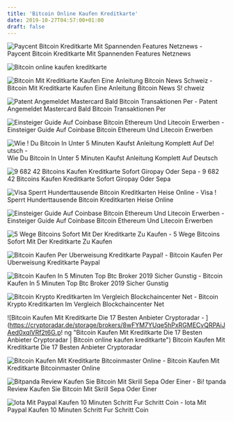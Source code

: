 ```yaml
---
title: 'Bitcoin Online Kaufen Kreditkarte'
date: 2019-10-27T04:57:00+01:00
draft: false
---
```


![Paycent Bitcoin Kreditkarte Mit Spannenden Features Netznews - ](https://www.netznews.org/images/Paycent-Kreditkarte-300x300.png "Paycent Bitcoin Kreditkarte Mit Spannenden Features Netznews | Bitcoin online kaufen kreditkarte") Paycent Bitcoin Kreditkarte Mit Spannenden Features Netznews

![Bitcoin online kaufen kreditkarte](https://coincierge.de/wp-content/uploads/2018/11/Plus500-Bitcoin-CFD-mit-Kreditkarte-kaufen.png "Bitcoin online kaufen kreditkarte") 

![Bitcoin Mit Kreditkarte Kaufen Eine Anleitung Bitcoin News Schweiz - ](https://www.bitcoinnews.ch/wp-content/uploads/2018/12/Enter-card-details.png "Bitcoin Mit Kreditkarte Kaufen Eine Anleitung Bitcoin News Schweiz | Bitcoin online kaufen kreditkarte") Bitcoin Mit Kreditkarte Kaufen Eine Anleitung Bitcoin News S! chweiz

![Patent Angemeldet Mastercard Bald Bitcoin Transaktionen Per - ](https://assets.wallstreet-online.de/_media/9725/size_645/mastercard-steigert-55205875.jpg "Patent Angemeldet Mastercard Bald Bitcoin Transaktionen Per | Bitcoin online kaufen kreditkarte") Patent Angemeldet Mastercard Bald Bitcoin Transaktionen Per

![Einsteiger Guide Auf Coinbase Bitcoin Ethereum Und Litecoin Erwerben - ](https://www.vladimir-simovic.de/wp-content/uploads/2017/12/13-coinbase-litecoin-kaufen-kreditkarte.png "Einsteiger Guide Auf Coinbase Bitcoin Ethereum Und Litecoin Erwerben | Bitcoin online kaufen kreditkarte") Einsteiger Guide Auf Coinbase Bitcoin Ethereum Und Litecoin Erwerben

![Wie !   Du Bitcoin In Unter 5 Minuten Kaufst Anleitung Komplett Auf De!   utsch - ](https://kryptokenner.de/wp-content/uploads/2017/11/Bitcoin-kaufen-auf-Bitpanda-1024x632.jpg "Wie Du Bitcoin In Unter 5 Minuten Kaufst Anleitung Komplett Auf Deutsch | Bitcoin online kaufen kreditkarte") Wie Du Bitcoin In Unter 5 Minuten Kaufst Anleitung Komplett Auf Deutsch

![9 682 42 Bitcoins Kaufen Kreditkarte Sofort Giropay Oder Sepa - ](https://btcdirect.eu/bundles/btcdirecttheme/freedom/img/icons/menu-icon.svg?v=1565004071 "9 682 42 Bitcoins Kaufen Kreditkarte Sofort Giropay Oder Sepa | Bitcoin online kaufen kreditkarte") 9 682 42 Bitcoins Kaufen Kreditkarte Sofort Giropay Oder Sepa

![Visa Sperrt Hunderttausende Bitcoin Kreditkarten Heise Online - ](https://heise.cloudimg.io/width/610/q85.png-lossy-85.webp-lossy-85.foil1/_www-heise-de_/imgs/18/2/3/4/7/1/6/8/Unbenannt-6-f440bbfa89495209.jpeg "Visa Sperrt Hunderttausende Bitcoin Kreditkarten Heise Online | Bitcoin online kaufen kreditkarte") Visa ! Sperrt Hunderttausende Bitcoin Kreditkarten Heise Online

![Einsteiger Guide Auf Coinbase Bitcoin Ethereum Und Litecoin Erwerben - ](https://www.vladimir-simovic.de/wp-content/uploads/2017/12/coinbase-startseite.jpg "Einsteiger Guide Auf Coinbase Bitcoin Ethereum Und Litecoin Erwerben | Bitcoin online kaufen kreditkarte") Einsteiger Guide Auf Coinbase Bitcoin Ethereum Und Litecoin Erwerben

![5 Wege Bitcoins Sofort Mit Der Kreditkarte Zu Kaufen - ](https://www.buybitcoinworldwide.com/img/buy/bitpanda.png "5 Wege Bitcoins Sofort Mit Der Kreditkarte Zu Kaufen | Bitcoin online kaufen kreditkarte") 5 Wege Bitcoins Sofort Mit Der Kreditkarte Zu Kaufen

![Bitcoin Kaufen Per Uberweisung Kreditkarte Paypal!    - ](http://bitcoin-kaufen.org/wp-content/uploads/2016/12/serv8-640x506.jpg "Bitcoin Kaufen Per Uberweisung Kreditkarte Paypal | Bitcoin!    online kaufen kreditkarte") Bitcoin Kaufen Per Uberweisung Kreditkarte Paypal

![Bitcoin Kaufen In 5 Minuten Top Btc Broker 2019 Sicher Gunstig - ](https://kryptoszene.de/wp-content/uploads/2017/10/Bitcoin-Kauf-per-Kreditkarte-auf-Coinbase-1024x601.png "Bitcoin Kaufen In 5 Minuten Top Btc Broker 2019 Sicher Gunstig | Bitcoin online kaufen kreditkarte") Bitcoin Kaufen In 5 Minuten Top Btc Broker 2019 Sicher Gunstig

![Bitcoin Krypto Kreditkarten Im Vergleich Blockchaincenter Net - ](https://www.blockchaincenter.net/wp-content/uploads/wirex-300x120.png "Bitcoin Krypto Kreditkarten Im Vergleich Blockchaincenter Net | Bitcoin online kaufen kreditkarte") Bitcoin Krypto Kreditkarten Im Vergleich Blockchaincenter Net

![Bitcoin Kaufen Mit Kreditkarte Die 17 Besten Anbieter Cryptoradar - ](https://cryptoradar.de/storage/brokers/8wFYM7YUqe5hPxRGMECvQRPAiJAed0xqlVRf2t6G.p!   ng "Bitcoin Kaufen Mit Kreditkarte Die 17 Besten Anbieter Cryptoradar | Bitcoin online kaufen kreditkarte") Bitcoin Kaufen Mit Kreditkarte Die 17 Besten Anbieter Cryptoradar

![Bitcoin Kaufen Mit Kreditkarte Bitcoinmaster Online - ](https://bitcoinmaster.online/wp-content/uploads/2018/06/kreditkarten.png "Bitcoin Kaufen Mit Kreditkarte Bitcoinmaster Online | Bitcoin online kaufen kreditkarte") Bitcoin Kaufen Mit Kreditkarte Bitcoinmaster Online

![Bitpanda Review Kaufen Sie Bitcoin Mit Skrill Sepa Oder Einer - ](https://coin-investments.com/img/exchanges-2017/bitpanda-review-buy-bitcoin-with-skrill-sepa-or-credit-card.png "Bitpanda Review Kaufen Sie Bitcoin Mit Skrill Sepa Oder Einer | Bitcoin online kaufen kreditkarte") Bi! tpanda Review Kaufen Sie Bitcoin Mit Skrill Sepa Oder Einer

![Iota Mit Paypal Kaufen 10 Minuten Schritt Fur Schritt Coin - ](https://coin-ratgeber.de/wp-content/uploads/2019/02/IOTA-kaufen-PayPal-Info-v2.png "Iota Mit Paypal Kaufen 10 Minuten Schritt Fur Schritt Coin | Bitcoin online kaufen kreditkarte") Iota Mit Paypal Kaufen 10 Minuten Schritt Fur Schritt Coin